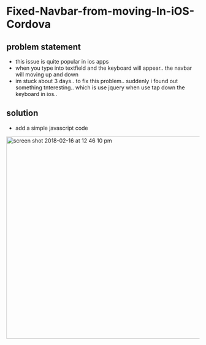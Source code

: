 # Fixed-Navbar-from-moving-In-iOS-Cordova

## problem statement

- this issue is quite popular in ios apps
- when you type into textfield and the keyboard will appear.. the navbar will moving up and down
- im stuck about 3 days.. to fix this problem.. suddenly i found out something tnteresting.. which is use jquery when use tap down the keyboard in ios..

## solution

- add a simple javascript code

<img width="529" alt="screen shot 2018-02-16 at 12 46 10 pm" src="https://user-images.githubusercontent.com/12325386/36293880-835744ae-1317-11e8-8a58-7e2a43efab62.png">
